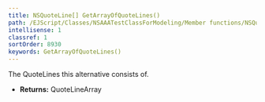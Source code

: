 ```yaml
---
title: NSQuoteLine[] GetArrayOfQuoteLines()
path: /EJScript/Classes/NSAAATestClassForModeling/Member functions/NSQuoteLine[] GetArrayOfQuoteLines()
intellisense: 1
classref: 1
sortOrder: 8930
keywords: GetArrayOfQuoteLines()
---
```



The QuoteLines this alternative consists of.



* **Returns:** QuoteLineArray


